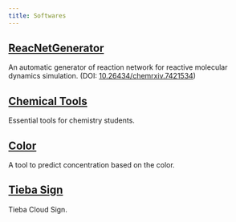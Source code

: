 ```yaml
---
title: Softwares
---
```


## [ReacNetGenerator](https://reacnetgenerator.njzjz.win)
An automatic generator of reaction network for reactive molecular dynamics simulation. (DOI: [10.26434/chemrxiv.7421534](https://doi.org/10.26434/chemrxiv.7421534))

## [Chemical Tools](https://chem.njzjz.win/)
Essential tools for chemistry students.

## [Color](https://color.njzjz.win/)
A tool to predict concentration based on the color.

## [Tieba Sign](https://tieba.njzjz.win)
Tieba Cloud Sign.

